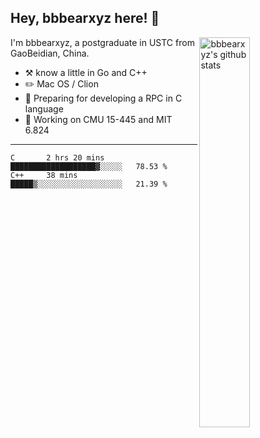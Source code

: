 ## Hey, bbbearxyz here! :wave:

<img align="right" alt="bbbearxyz's github stats" width="40%" src="https://github-readme-stats.vercel.app/api?username=bbbearxyz&show_icons=true">

I'm bbbearxyz, a postgraduate in USTC from GaoBeidian, China.

-   :hammer_and_pick:    know a little in Go and C++
-   :pencil2: Mac OS / Clion
-   :seedling: Preparing for developing a RPC in C language 
-   :thinking: Working on CMU 15-445 and MIT 6.824
---
<!--START_SECTION:waka-->
```text
C       2 hrs 20 mins   ███████████████████▓░░░░░   78.53 % 
C++     38 mins         █████▒░░░░░░░░░░░░░░░░░░░   21.39 % 
```
<!--END_SECTION:waka-->
